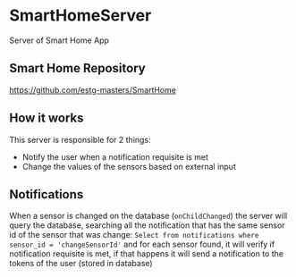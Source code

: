 # SmartHomeServer
Server of Smart Home App

## Smart Home Repository
https://github.com/estg-masters/SmartHome

## How it works
This server is responsible for 2 things:
* Notify the user when a notification requisite is met
* Change the values of the sensors based on external input

## Notifications
When a sensor is changed on the database (``onChildChanged``) the server
 will query the database, searching all the notification that has the 
 same sensor id of the sensor that was change:
 ``Select from notifications where sensor_id = 'changeSensorId'``
 and for each sensor found, it will verify if notification requisite is met,
 if that happens it will send a notification to the tokens of the user (stored in database)
